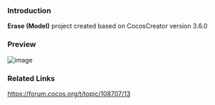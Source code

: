### Introduction
**Erase (Model)** project created based on CocosCreator version 3.6.0

### Preview
![image](../../../gif/202207/2022070701.gif)

### Related Links
https://forum.cocos.org/t/topic/108707/13